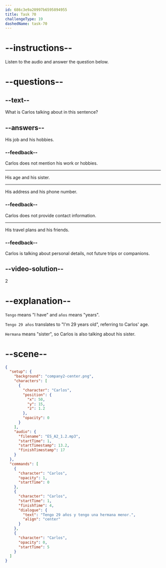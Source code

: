 ```yaml
---
id: 686c3e9a20997b6595894955
title: Task 70
challengeType: 19
dashedName: task-70
---
```


<!-- (Audio) Carlos: Tengo 29 años y tengo una hermana menor. -->

# --instructions--

Listen to the audio and answer the question below.

# --questions--

## --text--

What is Carlos talking about in this sentence?

## --answers--

His job and his hobbies.

### --feedback--

Carlos does not mention his work or hobbies.

---

His age and his sister.

---

His address and his phone number.

### --feedback--

Carlos does not provide contact information.

---

His travel plans and his friends.

### --feedback--

Carlos is talking about personal details, not future trips or companions.

## --video-solution--

2

# --explanation--

`Tengo` means "I have" and `años` means "years". 

`Tengo 29 años` translates to "I'm 29 years old", referring to Carlos' age.

`Hermana` means "sister", so Carlos is also talking about his sister.

# --scene--

```json
{
  "setup": {
    "background": "company2-center.png",
    "characters": [
      {
        "character": "Carlos",
        "position": {
          "x": 50,
          "y": 15,
          "z": 1.2
        },
        "opacity": 0
      }
    ],
    "audio": {
      "filename": "ES_A2_1.2.mp3",
      "startTime": 1,
      "startTimestamp": 13.2,
      "finishTimestamp": 17
    }
  },
  "commands": [
    {
      "character": "Carlos",
      "opacity": 1,
      "startTime": 0
    },
    {
      "character": "Carlos",
      "startTime": 1,
      "finishTime": 4,
      "dialogue": {
        "text": "Tengo 29 años y tengo una hermana menor.",
        "align": "center"
      }
    },
    {
      "character": "Carlos",
      "opacity": 0,
      "startTime": 5
    }
  ]
}
```
